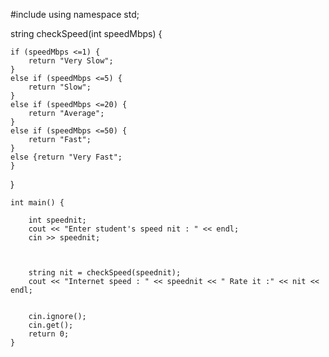 #include <iostream>
using namespace std;

string checkSpeed(int speedMbps) {

	if (speedMbps <=1) {
		return "Very Slow";
	}
	else if (speedMbps <=5) {
		return "Slow";
	}
	else if (speedMbps <=20) {
		return "Average";
	}
	else if (speedMbps <=50) {
		return "Fast";
	}
	else {return "Very Fast";
	}
}



	int main() {

		int speednit;
		cout << "Enter student's speed nit : " << endl;
		cin >> speednit;


		
		string nit = checkSpeed(speednit);
		cout << "Internet speed : " << speednit << " Rate it :" << nit << endl;


		cin.ignore();
		cin.get();
		return 0;
	}

